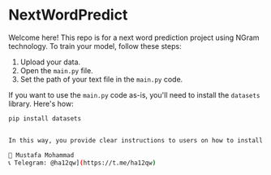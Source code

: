 # NextWordPredict

Welcome here! This repo is for a next word prediction project using NGram technology. To train your model, follow these steps:

1. Upload your data.
2. Open the `main.py` file.
3. Set the path of your text file in the `main.py` code.

If you want to use the `main.py` code as-is, you'll need to install the `datasets` library. Here's how:

```bash
pip install datasets


In this way, you provide clear instructions to users on how to install the `datasets` package using pip for your next word prediction project.

👤 Mustafa Mohammad
📞 Telegram: @ha12qw](https://t.me/ha12qw)

